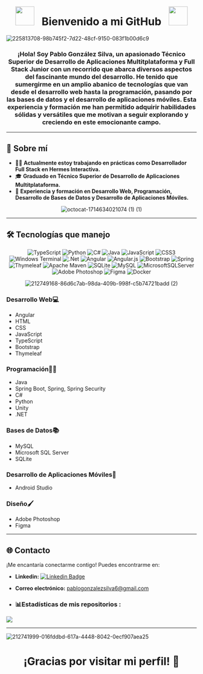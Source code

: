 <div align="center">
 
# <img src="https://user-images.githubusercontent.com/74038190/213844263-a8897a51-32f4-4b3b-b5c2-e1528b89f6f3.png" width="50px" /> &nbsp; Bienvenido a mi GitHub &nbsp; <img src="https://user-images.githubusercontent.com/74038190/213844263-a8897a51-32f4-4b3b-b5c2-e1528b89f6f3.png" width="50px" />
</div>


![225813708-98b745f2-7d22-48cf-9150-083f1b00d6c9](https://github.com/PabloGonz68/PabloGonz68/assets/136370074/8545ceac-e723-4e42-8aeb-e1acc26b5fa7)


<h3 align="center">¡Hola! Soy <b>Pablo González Silva</b>, un apasionado <b>Técnico Superior de Desarrollo de Aplicaciones Multitplataforma</b> y <b>Full Stack Junior</b> con un recorrido que abarca diversos aspectos del fascinante mundo del desarrollo. He tenido que sumergirme en un amplio abanico de tecnologías que van desde el desarrollo web hasta la programación, pasando por las bases de datos y el desarrollo de aplicaciones móviles. Esta experiencia y formación me han permitido adquirir habilidades sólidas y versátiles que me motivan a seguir explorando y creciendo en este emocionante campo.</h3>

---


## 📝 Sobre mí

- 👨‍💻 **Actualmente estoy trabajando en prácticas como Desarrollador Full Stack en Hermes Interactiva.**
- 🎓 **Graduado en Técnico Superior de Desarrollo de Aplicaciones Multitplataforma.** 
- 💼 **Experiencia y formación en Desarrollo Web, Programación, Desarrollo de Bases de Datos y Desarrollo de Aplicaciones Móviles.**
 <div align="center">
  
  ![octocat-1714634021074 (1) (1)](https://github.com/PabloGonz68/PabloGonz68/assets/136370074/73489430-155d-4830-a3f8-abf16d92f0c4)

 </div>



---



## 🛠️ Tecnologías que manejo
<div align="center">

![TypeScript](https://img.shields.io/badge/typescript-%23007ACC.svg?style=for-the-badge&logo=typescript&logoColor=white) ![Python](https://img.shields.io/badge/python-3670A0?style=for-the-badge&logo=python&logoColor=ffdd54) ![C#](https://img.shields.io/badge/c%23-%23239120.svg?style=for-the-badge&logo=csharp&logoColor=white) ![Java](https://img.shields.io/badge/java-%23ED8B00.svg?style=for-the-badge&logo=openjdk&logoColor=white) ![JavaScript](https://img.shields.io/badge/javascript-%23323330.svg?style=for-the-badge&logo=javascript&logoColor=%23F7DF1E) ![CSS3](https://img.shields.io/badge/css3-%231572B6.svg?style=for-the-badge&logo=css3&logoColor=white) ![Windows Terminal](https://img.shields.io/badge/Windows%20Terminal-%234D4D4D.svg?style=for-the-badge&logo=windows-terminal&logoColor=white) ![.Net](https://img.shields.io/badge/.NET-5C2D91?style=for-the-badge&logo=.net&logoColor=white) ![Angular](https://img.shields.io/badge/angular-%23DD0031.svg?style=for-the-badge&logo=angular&logoColor=white) ![Angular.js](https://img.shields.io/badge/angular.js-%23E23237.svg?style=for-the-badge&logo=angularjs&logoColor=white) ![Bootstrap](https://img.shields.io/badge/bootstrap-%238511FA.svg?style=for-the-badge&logo=bootstrap&logoColor=white) ![Spring](https://img.shields.io/badge/spring-%236DB33F.svg?style=for-the-badge&logo=spring&logoColor=white) ![Thymeleaf](https://img.shields.io/badge/Thymeleaf-%23005C0F.svg?style=for-the-badge&logo=Thymeleaf&logoColor=white) ![Apache Maven](https://img.shields.io/badge/Apache%20Maven-C71A36?style=for-the-badge&logo=Apache%20Maven&logoColor=white) ![SQLite](https://img.shields.io/badge/sqlite-%2307405e.svg?style=for-the-badge&logo=sqlite&logoColor=white) ![MySQL](https://img.shields.io/badge/mysql-%2300000f.svg?style=for-the-badge&logo=mysql&logoColor=white) ![MicrosoftSQLServer](https://img.shields.io/badge/Microsoft%20SQL%20Server-CC2927?style=for-the-badge&logo=microsoft%20sql%20server&logoColor=white) ![Adobe Photoshop](https://img.shields.io/badge/adobe%20photoshop-%2331A8FF.svg?style=for-the-badge&logo=adobe%20photoshop&logoColor=white) ![Figma](https://img.shields.io/badge/figma-%23F24E1E.svg?style=for-the-badge&logo=figma&logoColor=white) ![Docker](https://img.shields.io/badge/docker-%230db7ed.svg?style=for-the-badge&logo=docker&logoColor=white)

</div>
  <div align="center">
   
![212749168-86d6c7ab-98da-409b-998f-c5b74721badd (2)](https://github.com/PabloGonz68/PabloGonz68/assets/136370074/1fcf6b4b-9a8d-49d0-aea6-d30fb2f79755)



  </div>

### Desarrollo Web💻
- Angular
- HTML
- CSS
- JavaScript
- TypeScript
- Bootstrap
- Thymeleaf


### Programación👨‍💻
- Java
- Spring Boot, Spring, Spring Security
- C#
- Python
- Unity
- .NET

### Bases de Datos📚
- MySQL
- Microsoft SQL Server
- SQLite

### Desarrollo de Aplicaciones Móviles📱
- Android Studio

 ### Diseño🖌️
- Adobe Photoshop
- Figma


---

## 🌐 Contacto

¡Me encantaría conectarme contigo! Puedes encontrarme en:
-  **Linkedin:** [![Linkedin Badge](https://img.shields.io/badge/-Pablo-blue?style=flat&logo=Linkedin&logoColor=white)](https://www.linkedin.com/in/pablo-gonz%C3%A1lez-silva-/)
- **Correo electrónico:** pablogonzalezsilva6@gmail.com

- ### 📊Estadísticas de mis repositorios :
![](https://github-readme-stats.vercel.app/api/top-langs/?username=PabloGonz68&theme=vue-dark&hide_border=true&include_all_commits=false&count_private=false&layout=compact)

  ---
  ![212741999-016fddbd-617a-4448-8042-0ecf907aea25](https://github.com/PabloGonz68/PabloGonz68/assets/136370074/8a9559bd-a3d1-4dfb-a078-270a41163ab5)
<h1 align="center">¡Gracias por visitar mi perfil! 🌟</h1>
